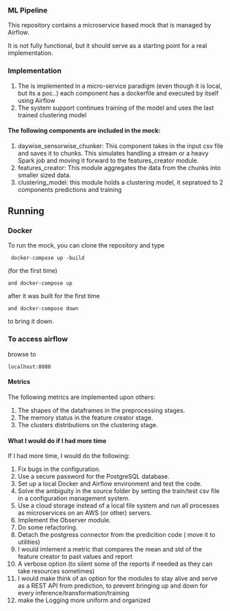 ### ML Pipeline

 This repository contains a microservice based mock that is managed by Airflow.
  
  It is not fully functional, but it should serve as a starting point for a real implementation.

### Implementation

1. The is implemented in a micro-service paradigm (even though it is local, but its a poc..) each component has a dockerfile and executed by itself using Airflow
2. The system support continues training of the model and uses the last trained clustering model
 

#### The following components are included in the mock:

1. daywise_sensorwise_chunker: This component takes in the input csv file and saves it to chunks. This simulates handling a stream or a heavy Spark job and moving it forward to the features_creator module.
2. features_creator: This module aggregates the data from the chunks into smaller sized data.
3. clustering_model: this module holds a clustering model, it sepratoed to 2 components predictions and training

## Running

### Docker
To run the mock, you can clone the repository and type
 
``` docker-compose up -build```

 (for the first time)

 ```and docker-compose up```

after it was built for the first time

```and docker-compose down```
  
to bring it down.


### To access airflow

browse to 

```localhost:8080```

#### Metrics
The following metrics are implemented upon others:

1. The shapes of the dataframes in the preprocessing stages.
2. The memory status in the feature creator stage.
3. The clusters distributions on the clustering stage.




#### What I would do if I had more time
If I had more time, I would do the following:

1. Fix bugs in the configuration.
2. Use a secure password for the PostgreSQL database.
3. Set up a local Docker and Airflow environment and test the code.
4. Solve the ambiguity in the source folder by setting the train/test csv file in a configuration management system.
5. Use a cloud storage instead of a local file system and run all processes as microservices on an AWS (or other) servers.
6. Implement the Observer module.
7. Do some refactoring.
8. Detach the postgress connector from the predicition code ( move it to utilities)
9. I would imlement a metric that compares the mean and std of the feature creator to past values and report
10. A verbose option (to silent some of the reports if needed as they can take resources sometimes)
11. I would make think of an option for the modules to stay alive and serve as a REST API from prediction, 
to prevent bringing up and down for every inference/transformation/training
12. make the Logging more uniform and organized

